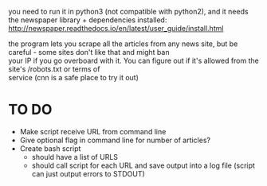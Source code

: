 you need to run it in python3 (not compatible with python2), and it needs the newspaper library + dependencies installed:  
http://newspaper.readthedocs.io/en/latest/user_guide/install.html

the program lets you scrape all the articles from any news site, but be careful - some sites don't like that and might ban  
your IP if you go overboard with it. You can figure out if it's allowed from the site's <homepage>/robots.txt or terms of  
service (cnn is a safe place to try it out)  


# TO DO

- Make script receive URL from command line
- Give optional flag in command line for number of articles? 
- Create bash script
  - should have a list of URLS
  - should call script for each URL and save output into a log file (script can just output errors to STDOUT)
 
